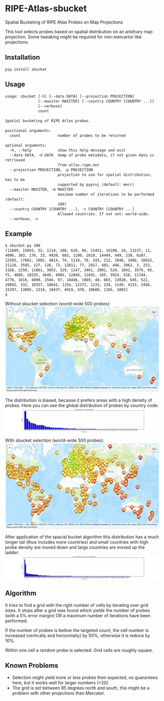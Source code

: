 # RIPE-Atlas-sbucket
Spatial Bucketing of RIPE Atlas Probes on Map Projections

This tool selects probes based on spatial distribution on an arbitrary map projection. Some tweaking might be required for non-mercartor like projections.

## Installation
```
pip install sbucket
```

## Usage
```
usage: sbucket [-h] [--data DATA] [--projection PROJECTION]
               [--maxiter MAXITER] [--country COUNTRY [COUNTRY ...]]
               [--verbose]
               count

Spatial bucketing of RIPE Atlas probes.

positional arguments:
  count                 number of probes to be returned

optional arguments:
  -h, --help            show this help message and exit
  --data DATA, -d DATA  dump of probe metadata, if not given data is retrieved
                        from atlas.ripe.net
  --projection PROJECTION, -p PROJECTION
                        projection to use for spatial distribution, has to be
                        supported by pyproj (default: merc)
  --maxiter MAXITER, -m MAXITER
                        maximum number of iterations to be performed (default:
                        100)
  --country COUNTRY [COUNTRY ...], -c COUNTRY [COUNTRY ...]
                        Allowed countries. If not set: world-wide.
  --verbose, -v
```

## Example
```
$ sbucket.py 100
[11689, 15655, 52, 1114, 168, 628, 86, 21451, 16100, 24, 13237, 11, 4096, 303, 176, 33, 4920, 683, 1190, 2810, 14449, 449, 239, 6107, 12505, 17601, 1002, 4814, 74, 1118, 78, 243, 212, 1046, 3466, 16632, 21126, 3585, 227, 126, 73, 12811, 77, 2917, 483, 446, 2062, 3, 253, 3168, 2250, 11061, 3053, 329, 1147, 3461, 2001, 524, 1042, 3579, 93, 75, 4089, 20255, 3646, 4985, 12848, 11691, 165, 3924, 516, 11744, 4776, 1016, 4000, 2564, 97, 14446, 1069, 40, 603, 13028, 645, 521, 20092, 332, 18357, 18641, 1154, 12372, 1133, 234, 1149, 4153, 2456, 15297, 13805, 2218, 18437, 4919, 470, 10688, 1165, 1003]
$
```

Without sbucket selection (world-wide 500 probes):
![alt text](https://github.com/cod3monk/RIPE-Atlas-sbucket/raw/master/without-sbucket.png "Map without sbucket.")

The distribution is biased, because it prefers areas with a high density of probes. Here you can see the global distribution of probes by country code:
![alt text](https://github.com/cod3monk/RIPE-Atlas-sbucket/raw/master/WW500-probes-per-country.png "Probe Numbers by Country (WW500).")

With sbucket selection (world-wide 500 probes): 
![alt text](https://github.com/cod3monk/RIPE-Atlas-sbucket/raw/master/with-sbucket.png "Map with sbucket.")

After application of the spacial bucket algorithm this distribution has a much longer tail (thus includes more countries) and small countries with high probe density are moved down and large countries are moved up the ladder:
![alt text](https://github.com/cod3monk/RIPE-Atlas-sbucket/raw/master/SB500-probes-per-country.png "Probe Numbers by Country (WW500).")

## Algorithm
It tries to find a grid with the right number of cells by iterating over grid sizes. It stops after a grid was found which yields the number of probes (with a 5% error margin) OR a maximum number of iterations have been performed.

If the number of probes is bellow the targeted count, the cell number is increased (vertically and horizontally) by 50%, otherwise it is reduce by 10%.

Within one cell a random probe is selected.  Grid cells are roughly square.

## Known Problems
 * Selection might yield more or less probes then expected, no guarantees here, but it works well for larger numbers (>20).
 * The grid is set between 85 degrees north and south, this might be a problem with other projections than Mercator.
 
